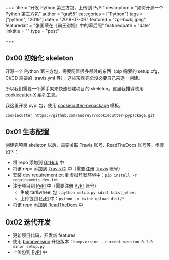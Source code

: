 +++
title = "开发 Python 第三方包，上传到 PyPI"
description = "如何开源一个 Python 第三方包"
author = "gra55"
categories = ["Python"]
tags = ["python", "2019"]
date = "2019-07-09"
featured = "zgr-bwbj.jpeg"
featuredalt = "张国荣在《霸王别姬》中的幕后照"
featuredpath = "date"
linktitle = ""
type = "post"

+++

## 0x00 初始化 skeleton

开源一个 Python 第三方包，需要配置很多额外的东西（pip 需要的 setup.cfg，CI/CD 需要的 .travis.yml 等），这些东西完全没必要自己来逐一创建。

所以我们需要一个脚手架来快速创建项目的 skeleton。这里我推荐使用 [cookiecutter-X 系列工具](https://github.com/cookiecutter/cookiecutter)。

我这里开发 pypi 包，使用 [cookiecutter-pypackage](https://github.com/audreyr/cookiecutter-pypackage) 模板。

```shell
cookiecutter https://github.com/audreyr/cookiecutter-pypackage.git
```

## 0x01 生态配置

创建完项目 skeleton 以后，需要关联 Travis 账号、ReadTheDocs 账号等。步骤如下：

+ 将 repo 添加到 [GitHub](https://github.com) 中
+ 将该 repo 添加到 [Travis CI](https://travis-ci.org/) 中（需要注册 [Travis](https://travis-ci.org/) 账号）
+ 安装 dev requirement.txt 到虚拟开发环境中：`pip install -r requirements_dev.txt`
+ 注册项目到 [PyPI](https://pypi.org/) 中（需要注册 [PyPI](https://pypi.org/) 账号）
  + 生成 tar&wheel 包：`python setup.py sdist bdist_wheel`
  + 上传包到 [PyPI](https://pypi.org/) 中：`python -m twine upload dist/*`
+ 将该 repo 添加到 [ReadTheDocs](https://readthedocs.org/) 中

## 0x02 迭代开发

+ 更新项目代码，开发新 features
+ 使用 [bumpversion](https://github.com/peritus/bumpversion) 升级版本：`bumpversion --current-version 0.1.0 minor setup.py`
+ 上传包到 [PyPI](https://pypi.org/) 中

